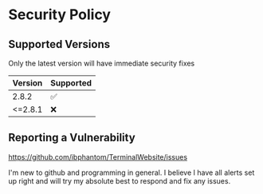 # Security Policy

## Supported Versions

Only the latest version will have immediate security fixes

| Version | Supported          |
| ------- | ------------------ |
| 2.8.2   | :white_check_mark: |
| <=2.8.1 | :x:                |

## Reporting a Vulnerability

https://github.com/ibphantom/TerminalWebsite/issues

I'm new to github and programming in general. I believe I have all alerts set up right and will try my absolute best to respond and fix any issues.
